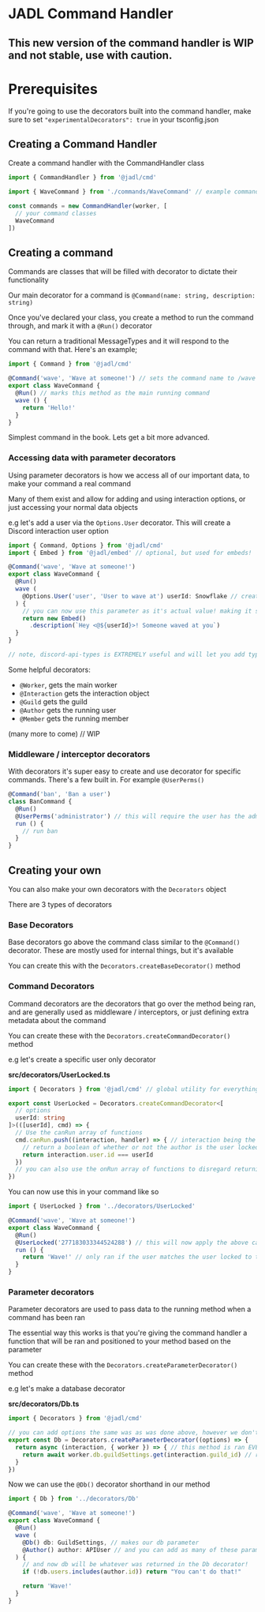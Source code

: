 # JADL Command Handler

## This new version of the command handler is WIP and not stable, use with caution.

# Prerequisites

If you're going to use the decorators built into the command handler, make sure to set `"experimentalDecorators": true` in your tsconfig.json

## Creating a Command Handler

Create a command handler with the CommandHandler class

```ts
import { CommandHandler } from '@jadl/cmd'

import { WaveCommand } from './commands/WaveCommand' // example command

const commands = new CommandHandler(worker, [
  // your command classes
  WaveCommand
])
```

## Creating a command

Commands are classes that will be filled with decorator to dictate their functionality

Our main decorator for a command is `@Command(name: string, description: string)`

Once you've declared your class, you create a method to run the command through, and mark it with a `@Run()` decorator

You can return a traditional MessageTypes and it will respond to the command with that. Here's an example;

```ts
import { Command } from '@jadl/cmd'

@Command('wave', 'Wave at someone!') // sets the command name to /wave
export class WaveCommand {
  @Run() // marks this method as the main running command
  wave () {
    return 'Hello!'
  }
}
```

Simplest command in the book. Lets get a bit more advanced.

### Accessing data with parameter decorators

Using parameter decorators is how we access all of our important data, to make your command a real command

Many of them exist and allow for adding and using interaction options, or just accessing your normal data objects

e.g let's add a user via the `Options.User` decorator. This will create a Discord interaction user option

```ts
import { Command, Options } from '@jadl/cmd'
import { Embed } from '@jadl/embed' // optional, but used for embeds!

@Command('wave', 'Wave at someone!')
export class WaveCommand {
  @Run()
  wave (
    @Options.User('user', 'User to wave at') userId: Snowflake // creates an option accepting type user
  ) {
    // you can now use this parameter as it's actual value! making it super easy to do what you need to do
    return new Embed()
      .description(`Hey <@${userId}>! Someone waved at you`)
  }
}

// note, discord-api-types is EXTREMELY useful and will let you add types for all of these
```

Some helpful decorators:

- `@Worker`, gets the main worker
- `@Interaction` gets the interaction object
- `@Guild` gets the guild
- `@Author` gets the running user
- `@Member` gets the running member

(many more to come) // WIP

### Middleware / interceptor decorators

With decorators it's super easy to create and use decorator for specific commands. There's a few built in. For example `@UserPerms()`

```ts
@Command('ban', 'Ban a user')
class BanCommand {
  @Run()
  @UserPerms('administrator') // this will require the user has the administrator permission
  run () {
    // run ban
  }
}
```

## Creating your own

You can also make your own decorators with the `Decorators` object

There are 3 types of decorators

### Base Decorators

Base decorators go above the command class similar to the `@Command()` decorator. These are mostly used for internal things, but it's available

You can create this with the `Decorators.createBaseDecorator()` method

### Command Decorators

Command decorators are the decorators that go over the method being ran, and are generally used as middleware / interceptors, or just defining extra metadata about the command

You can create these with the `Decorators.createCommandDecorator()` method

e.g let's create a specific user only decorator

**src/decorators/UserLocked.ts**
```ts
import { Decorators } from '@jadl/cmd' // global utility for everything decorators

export const UserLocked = Decorators.createCommandDecorator<[
  // options
  userId: string
]>(([userId], cmd) => {
  // Use the canRun array of functions
  cmd.canRun.push((interaction, handler) => { // interaction being the raw object
    // return a boolean of whether or not the author is the user locked
    return interaction.user.id === userId
  })
  // you can also use the onRun array of functions to disregard returning and errors
})
```
You can now use this in your command like so

```ts
import { UserLocked } from '../decorators/UserLocked'

@Command('wave', 'Wave at someone!')
export class WaveCommand {
  @Run()
  @UserLocked('277183033344524288') // this will now apply the above canRun method
  run () {
    return 'Wave!' // only ran if the user matches the user locked to this command
  }
}
```

### Parameter decorators

Parameter decorators are used to pass data to the running method when a command has been ran

The essential way this works is that you're giving the command handler a function that will be ran and positioned to your method based on the parameter

You can create these with the `Decorators.createParameterDecorator()` method

e.g let's make a database decorator

**src/decorators/Db.ts**
```ts
import { Decorators } from '@jadl/cmd'

// you can add options the same was as was done above, however we don't need that here
export const Db = Decorators.createParameterDecorator((options) => {
  return async (interaction, { worker }) => { // this method is ran EVERYTIME a command is ran, and it's return value is what shows up on the parameter for your method
    return await worker.db.guildSettings.get(interaction.guild_id) // returns the guild's database
  }
})
```
Now we can use the `@Db()` decorator shorthand in our method

```ts
import { Db } from '../decorators/Db'

@Command('wave', 'Wave at someone!')
export class WaveCommand {
  @Run()
  wave (
    @Db() db: GuildSettings, // makes our db parameter
    @Author() author: APIUser // and you can add as many of these params as you'd like!
  ) {
    // and now db will be whatever was returned in the Db decorator!
    if (!db.users.includes(author.id)) return "You can't do that!"

    return 'Wave!'
  }
}
```